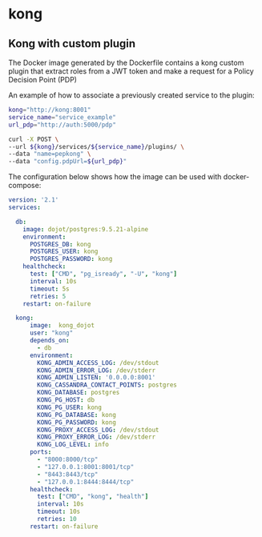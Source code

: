 # kong

## Kong with custom plugin

The Docker image generated by the Dockerfile contains a kong custom plugin that extract roles from a JWT token and make a request for a Policy Decision Point (PDP)

An example of how to associate a previously created service to the plugin:

``` sh
kong="http://kong:8001"
service_name="service_example"
url_pdp="http://auth:5000/pdp"

curl -X POST \
--url ${kong}/services/${service_name}/plugins/ \
--data "name=pepkong" \
--data "config.pdpUrl=${url_pdp}"
```

The configuration below shows how the image can be used with docker-compose:

``` yml
version: '2.1'
services:

  db:
    image: dojot/postgres:9.5.21-alpine
    environment:
      POSTGRES_DB: kong
      POSTGRES_USER: kong
      POSTGRES_PASSWORD: kong
    healthcheck:
      test: ["CMD", "pg_isready", "-U", "kong"]
      interval: 10s
      timeout: 5s
      retries: 5
    restart: on-failure

  kong:
      image:  kong_dojot
      user: "kong"
      depends_on:
        - db
      environment:
        KONG_ADMIN_ACCESS_LOG: /dev/stdout
        KONG_ADMIN_ERROR_LOG: /dev/stderr
        KONG_ADMIN_LISTEN: '0.0.0.0:8001'
        KONG_CASSANDRA_CONTACT_POINTS: postgres
        KONG_DATABASE: postgres
        KONG_PG_HOST: db
        KONG_PG_USER: kong
        KONG_PG_DATABASE: kong
        KONG_PG_PASSWORD: kong
        KONG_PROXY_ACCESS_LOG: /dev/stdout
        KONG_PROXY_ERROR_LOG: /dev/stderr
        KONG_LOG_LEVEL: info
      ports:
        - "8000:8000/tcp"
        - "127.0.0.1:8001:8001/tcp"
        - "8443:8443/tcp"
        - "127.0.0.1:8444:8444/tcp"
      healthcheck:
        test: ["CMD", "kong", "health"]
        interval: 10s
        timeout: 10s
        retries: 10
      restart: on-failure
```
